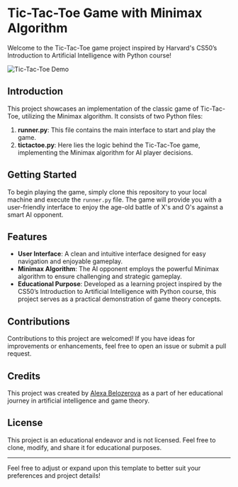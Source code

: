 # Tic-Tac-Toe Game with Minimax Algorithm

Welcome to the Tic-Tac-Toe game project inspired by Harvard's CS50’s Introduction to Artificial Intelligence with Python course!

![Tic-Tac-Toe Demo](demo.gif)

## Introduction

This project showcases an implementation of the classic game of Tic-Tac-Toe, utilizing the Minimax algorithm. It consists of two Python files:

1. **runner.py**: This file contains the main interface to start and play the game.
2. **tictactoe.py**: Here lies the logic behind the Tic-Tac-Toe game, implementing the Minimax algorithm for AI player decisions.

## Getting Started

To begin playing the game, simply clone this repository to your local machine and execute the `runner.py` file. The game will provide you with a user-friendly interface to enjoy the age-old battle of X's and O's against a smart AI opponent.

## Features

- **User Interface**: A clean and intuitive interface designed for easy navigation and enjoyable gameplay.
- **Minimax Algorithm**: The AI opponent employs the powerful Minimax algorithm to ensure challenging and strategic gameplay.
- **Educational Purpose**: Developed as a learning project inspired by the CS50’s Introduction to Artificial Intelligence with Python course, this project serves as a practical demonstration of game theory concepts.

## Contributions

Contributions to this project are welcomed! If you have ideas for improvements or enhancements, feel free to open an issue or submit a pull request.

## Credits

This project was created by [Alexa Belozerova](https://github.com/AlxBlzrv) as a part of her educational journey in artificial intelligence and game theory.

## License

This project is an educational endeavor and is not licensed. Feel free to clone, modify, and share it for educational purposes.

---

Feel free to adjust or expand upon this template to better suit your preferences and project details!
